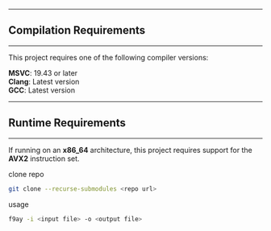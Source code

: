 

---

## Compilation Requirements

---

This project requires one of the following compiler versions:

**MSVC**: 19.43 or later  
**Clang**: Latest version  
**GCC**: Latest version

---

## Runtime Requirements

---

If running on an **x86_64** architecture, this project requires support for the **AVX2** instruction set.


clone repo
```bash
git clone --recurse-submodules <repo url>
```

usage
```bash
f9ay -i <input file> -o <output file>
```
